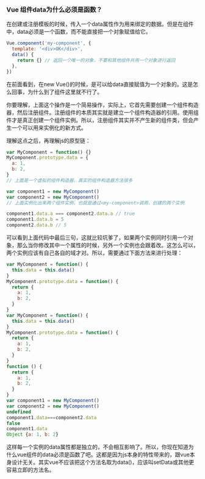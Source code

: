 ### Vue 组件data为什么必须是函数？

在创建或注册模板的时候，传入一个data属性作为用来绑定的数据。但是在组件中，data必须是一个函数，而不能直接把一个对象赋值给它。
```js
Vue.component('my-component', {
  template: '<div>OK</div>',
  data() {
    return {} // 返回一个唯一的对象，不要和其他组件共用一个对象进行返回
  },
})
```

在前面看到，在new Vue()的时候，是可以给data直接赋值为一个对象的。这是怎么回事，为什么到了组件这里就不行了。

你要理解，上面这个操作是一个简易操作，实际上，它首先需要创建一个组件构造器，然后注册组件。注册组件的本质其实就是建立一个组件构造器的引用。使用组件才是真正创建一个组件实例。所以，注册组件其实并不产生新的组件类，但会产生一个可以用来实例化的新方式。

理解这点之后，再理解js的原型链：
```js
var MyComponent = function() {}
MyComponent.prototype.data = {
  a: 1,
  b: 2,
}
// 上面是一个虚拟的组件构造器，真实的组件构造器方法很多

var component1 = new MyComponent()
var component2 = new MyComponent()
// 上面实例化出来两个组件实例，也就是通过<my-component>调用，创建的两个实例

component1.data.a === component2.data.a // true
component1.data.b = 5
component2.data.b // 5
```

可以看到上面代码中最后三句，这就比较坑爹了，如果两个实例同时引用一个对象，那么当你修改其中一个属性的时候，另外一个实例也会跟着改。这怎么可以，两个实例应该有自己各自的域才对。所以，需要通过下面方法来进行处理：
```js
var MyComponent = function() {
  this.data = this.data()
}
MyComponent.prototype.data = function() {
  return {
    a: 1,
    b: 2,
  }
}
var MyComponent = function() {
  this.data = this.data()
}
MyComponent.prototype.data = function() {
  return {
    a: 1,
    b: 2,
  }
}
function () {
  return {
    a: 1,
    b: 2,
  }
}
var component1 = new MyComponent()
var component2 = new MyComponent()
undefined
component1.data===component2.data
false
component1.data
Object {a: 1, b: 2}
```

这样每一个实例的data属性都是独立的，不会相互影响了。所以，你现在知道为什么vue组件的data必须是函数了吧。这都是因为js本身的特性带来的，跟vue本身设计无关。其实vue不应该把这个方法名取为data()，应该叫setData或其他更容易立即的方法名。